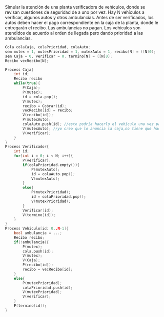 Simular la atención de una planta verificadora de vehículos, donde se revisan cuestiones de seguridad de a uno por vez. Hay N vehículos a verificar, algunos autos y otros ambulancias. Antes de ser verificados, los autos deben hacer el pago correspondiente en la caja de la planta, donde le entregarán el recibo. Las ambulancias no pagan. Los vehículos son atendidos de acuerdo al orden de llegada pero dando prioridad a las ambulancias.

```c
Cola colaCaja, colaPrioridad, colaAuto;
sem mutex = 1, mutexPrioridad = 1, mutexAuto = 1, recibo[N] = ([N]0);
sem Caja = 0, verificar = 0, termino[N] = ([N]0);
Recibo vecRecibo[N];

Process Caja{
	int id;
	Recibo recibo
	while(true){
		P(Caja);
		P(mutex);
		id = cola.pop();
		V(mutex);
		recibo = Cobrar(id);
		vecRecibo[id] = recibo;
		V(recibo[id]);
		P(mutexAuto);
		colaAuto.push(id); //esto podría hacerlo el vehículo una vez pagó
		V(mutexAuto); //yo creo que lo anuncia la caja,no tiene que hacerlo el auto
		V(verificar); 
	}
}
Process Verificador{
	int id;
	for[int i = 0; i < N; i++]{
		P(verificar);
		if(colaPrioridad.empty()){
			P(mutexAuto);
			id = colaAuto.pop();
			V(mutexAuto);
		}
		else{
			P(mutexPrioridad);
			id = colaPrioridad.pop();
			V(mutexPrioridad);
		}
		Verificar(id);
		V(termino[id]);
	}
}
Process Vehículo[id: 0..N-1]{
	bool ambulancia = ...;
	Recibo recibo;
	if(!ambulancia){
		P(mutex);
		cola.push(id);
		V(mutex);
		V(Caja);
		P(recibo[id]);
		recibo = vecRecibo[id];
	}
	else{
		P(mutexPrioridad);
		colaPrioridad.push(id);
		V(mutexPrioridad);
		V(verificar);
	}
	P(termino[id]);
}
```